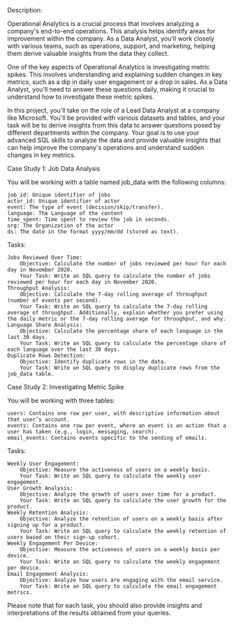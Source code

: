 
Description:

Operational Analytics is a crucial process that involves analyzing a company's end-to-end operations. This analysis helps identify areas for improvement within the company. As a Data Analyst, you'll work closely with various teams, such as operations, support, and marketing, helping them derive valuable insights from the data they collect.

One of the key aspects of Operational Analytics is investigating metric spikes. This involves understanding and explaining sudden changes in key metrics, such as a dip in daily user engagement or a drop in sales. As a Data Analyst, you'll need to answer these questions daily, making it crucial to understand how to investigate these metric spikes.

In this project, you'll take on the role of a Lead Data Analyst at a company like Microsoft. You'll be provided with various datasets and tables, and your task will be to derive insights from this data to answer questions posed by different departments within the company. Your goal is to use your advanced SQL skills to analyze the data and provide valuable insights that can help improve the company's operations and understand sudden changes in key metrics.

Case Study 1: Job Data Analysis

You will be working with a table named job_data with the following columns:

    job_id: Unique identifier of jobs
    actor_id: Unique identifier of actor
    event: The type of event (decision/skip/transfer).
    language: The Language of the content
    time_spent: Time spent to review the job in seconds.
    org: The Organization of the actor
    ds: The date in the format yyyy/mm/dd (stored as text).

Tasks:

    Jobs Reviewed Over Time:
        Objective: Calculate the number of jobs reviewed per hour for each day in November 2020.
        Your Task: Write an SQL query to calculate the number of jobs reviewed per hour for each day in November 2020.
    Throughput Analysis:
        Objective: Calculate the 7-day rolling average of throughput (number of events per second).
        Your Task: Write an SQL query to calculate the 7-day rolling average of throughput. Additionally, explain whether you prefer using the daily metric or the 7-day rolling average for throughput, and why.
    Language Share Analysis:
        Objective: Calculate the percentage share of each language in the last 30 days.
        Your Task: Write an SQL query to calculate the percentage share of each language over the last 30 days.
    Duplicate Rows Detection:
        Objective: Identify duplicate rows in the data.
        Your Task: Write an SQL query to display duplicate rows from the job_data table.

Case Study 2: Investigating Metric Spike

You will be working with three tables:

    users: Contains one row per user, with descriptive information about that user’s account.
    events: Contains one row per event, where an event is an action that a user has taken (e.g., login, messaging, search).
    email_events: Contains events specific to the sending of emails.

Tasks:

    Weekly User Engagement:
        Objective: Measure the activeness of users on a weekly basis.
        Your Task: Write an SQL query to calculate the weekly user engagement.
    User Growth Analysis:
        Objective: Analyze the growth of users over time for a product.
        Your Task: Write an SQL query to calculate the user growth for the product.
    Weekly Retention Analysis:
        Objective: Analyze the retention of users on a weekly basis after signing up for a product.
        Your Task: Write an SQL query to calculate the weekly retention of users based on their sign-up cohort.
    Weekly Engagement Per Device:
        Objective: Measure the activeness of users on a weekly basis per device.
        Your Task: Write an SQL query to calculate the weekly engagement per device.
    Email Engagement Analysis:
        Objective: Analyze how users are engaging with the email service.
        Your Task: Write an SQL query to calculate the email engagement metrics.

Please note that for each task, you should also provide insights and interpretations of the results obtained from your queries. 
